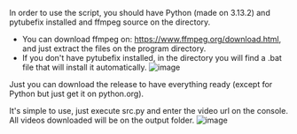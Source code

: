 In order to use the script, you should have Python (made on 3.13.2) and pytubefix installed and ffmpeg source on the directory.
- You can download ffmpeg on: https://www.ffmpeg.org/download.html, and just extract the files on the program directory.
- If you don't have pytubefix installed, in the directory you will find a .bat file that will install it automatically.
![image](https://github.com/user-attachments/assets/beeb2693-a79b-4789-be50-f89210708e0c)

Just you can download the release to have everything ready (except for Python but just get it on python.org).

It's simple to use, just execute src.py and enter the video url on the console. All videos downloaded will be on the output folder.
![image](https://github.com/user-attachments/assets/4fe47020-b7dc-4e51-b4bf-32c6f0e76ff3)

